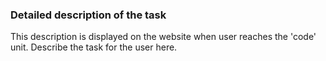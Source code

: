 ### Detailed description of the task
This description is displayed on the website when user reaches the 'code' unit. Describe the task for the user here.